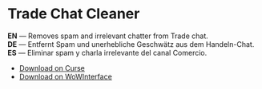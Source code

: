 Trade Chat Cleaner
=====================

**EN** — Removes spam and irrelevant chatter from Trade chat.  
**DE** — Entfernt Spam und unerhebliche Geschwätz aus dem Handeln-Chat.  
**ES** — Eliminar spam y charla irrelevante del canal Comercio.

* [Download on Curse](https://www.curseforge.com/wow/addons/tradechatcleaner/)
* [Download on WoWInterface](https://www.wowinterface.com/downloads/info23178-TradeChatCleaner.html)

